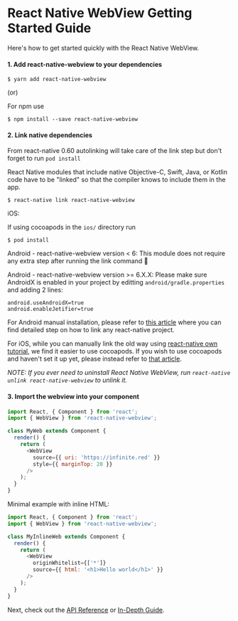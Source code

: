 # React Native WebView Getting Started Guide

Here's how to get started quickly with the React Native WebView.

#### 1. Add react-native-webview to your dependencies

```
$ yarn add react-native-webview
```
 (or)
 
 For npm use
```
$ npm install --save react-native-webview
```

#### 2. Link native dependencies

From react-native 0.60 autolinking will take care of the link step but don't forget to run `pod install`

React Native modules that include native Objective-C, Swift, Java, or Kotlin code have to be "linked" so that the compiler knows to include them in the app.

```
$ react-native link react-native-webview
```

iOS:

If using cocoapods in the `ios/` directory run
```
$ pod install
```

Android - react-native-webview version < 6:
This module does not require any extra step after running the link command 🎉

Android - react-native-webview version >= 6.X.X:
Please make sure AndroidX is enabled in your project by editting `android/gradle.properties` and adding 2 lines:

```
android.useAndroidX=true
android.enableJetifier=true
```

For Android manual installation, please refer to [this article](https://engineering.brigad.co/demystifying-react-native-modules-linking-964399ec731b) where you can find detailed step on how to link any react-native project.

For iOS, while you can manually link the old way using [react-native own tutorial](https://facebook.github.io/react-native/docs/linking-libraries-ios), we find it easier to use cocoapods.
If you wish to use cocoapods and haven't set it up yet, please instead refer to [that article](https://engineering.brigad.co/demystifying-react-native-modules-linking-ae6c017a6b4a).

_NOTE: If you ever need to uninstall React Native WebView, run `react-native unlink react-native-webview` to unlink it._

#### 3. Import the webview into your component

```js
import React, { Component } from 'react';
import { WebView } from 'react-native-webview';

class MyWeb extends Component {
  render() {
    return (
      <WebView
        source={{ uri: 'https://infinite.red' }}
        style={{ marginTop: 20 }}
      />
    );
  }
}
```

Minimal example with inline HTML:

```js
import React, { Component } from 'react';
import { WebView } from 'react-native-webview';

class MyInlineWeb extends Component {
  render() {
    return (
      <WebView
        originWhitelist={['*']}
        source={{ html: '<h1>Hello world</h1>' }}
      />
    );
  }
}
```

Next, check out the [API Reference](Reference.md) or [In-Depth Guide](Guide.md).

